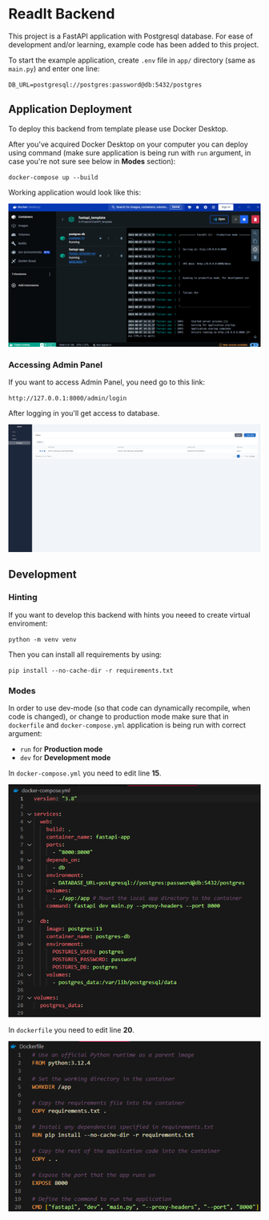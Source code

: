 # ReadIt Backend

This project is a FastAPI application with Postgresql database.
For ease of development and/or learning, example code has been added to this project.

To start the example application, create `.env` file in `app/` directory (same as `main.py`) and enter one line:

`DB_URL=postgresql://postgres:password@db:5432/postgres`

## Application Deployment

To deploy this backend from template please use Docker Desktop.

After you've acquired Docker Desktop on your computer you can deploy using command (make sure application is being run with `run` argument, in case you're not sure see below in **Modes** section):

`docker-compose up --build`

Working application would look like this:

![Docker APP Screenshot](Images/docker_app_screenshot.png "Docker APP Screenshot")

### Accessing Admin Panel

If you want to access Admin Panel, you need go to this link:

`http://127.0.0.1:8000/admin/login`

After logging in you'll get access to database.

![Admin Panel Screenshot](Images/admin_panel.png "Admin Panel Screenshot")

## Development

### Hinting

If you want to develop this backend with hints you neeed to create virtual enviroment:

`python -m venv venv`

Then you can install all requirements by using:

`pip install --no-cache-dir -r requirements.txt`

### Modes

In order to use dev-mode (so that code can dynamically recompile, when code is changed), or change to production mode make sure that in `dockerfile` and `docker-compose.yml` application is being run with correct argument:

- `run` for **Production mode**
- `dev` for **Development mode**

In `docker-compose.yml` you need to edit line **15**.

![Docker-compose.yml Screenshot](Images/docker-compose_to_edit.png "Docker-compose Screenshot")

In `dockerfile` you need to edit line **20**.

![Dockerfile Screenshot](Images/dockerfile_to_edit.png "Dockerfile Screenshot")
